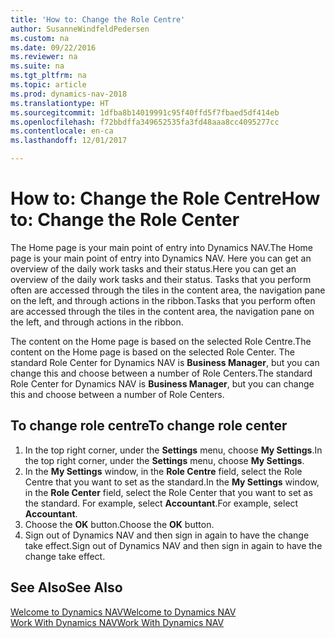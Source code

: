 ```yaml
---
title: 'How to: Change the Role Centre'
author: SusanneWindfeldPedersen
ms.custom: na
ms.date: 09/22/2016
ms.reviewer: na
ms.suite: na
ms.tgt_pltfrm: na
ms.topic: article
ms.prod: dynamics-nav-2018
ms.translationtype: HT
ms.sourcegitcommit: 1dfba8b14019991c95f40ffd5f7fbaed5df414eb
ms.openlocfilehash: f72bbdffa349652535fa3fd48aaa8cc4095277cc
ms.contentlocale: en-ca
ms.lasthandoff: 12/01/2017

---
```


# <a name="how-to-change-the-role-center"></a><span data-ttu-id="dd216-102">How to: Change the Role Centre</span><span class="sxs-lookup"><span data-stu-id="dd216-102">How to: Change the Role Center</span></span>
<span data-ttu-id="dd216-103">The Home page is your main point of entry into Dynamics NAV.</span><span class="sxs-lookup"><span data-stu-id="dd216-103">The Home page is your main point of entry into Dynamics NAV.</span></span> <span data-ttu-id="dd216-104">Here you can get an overview of the daily work tasks and their status.</span><span class="sxs-lookup"><span data-stu-id="dd216-104">Here you can get an overview of the daily work tasks and their status.</span></span> <span data-ttu-id="dd216-105">Tasks that you perform often are accessed through the tiles in the content area, the navigation pane on the left, and through actions in the ribbon.</span><span class="sxs-lookup"><span data-stu-id="dd216-105">Tasks that you perform often are accessed through the tiles in the content area, the navigation pane on the left, and through actions in the ribbon.</span></span>

<span data-ttu-id="dd216-106">The content on the Home page is based on the selected Role Centre.</span><span class="sxs-lookup"><span data-stu-id="dd216-106">The content on the Home page is based on the selected Role Center.</span></span> <span data-ttu-id="dd216-107">The standard Role Center for Dynamics NAV is **Business Manager**, but you can change this and choose between a number of Role Centers.</span><span class="sxs-lookup"><span data-stu-id="dd216-107">The standard Role Center for Dynamics NAV is **Business Manager**, but you can change this and choose between a number of Role Centers.</span></span>

## <a name="to-change-role-center"></a><span data-ttu-id="dd216-108">To change role centre</span><span class="sxs-lookup"><span data-stu-id="dd216-108">To change role center</span></span>
1. <span data-ttu-id="dd216-109">In the top right corner, under the **Settings** menu, choose **My Settings**.</span><span class="sxs-lookup"><span data-stu-id="dd216-109">In the top right corner, under the **Settings** menu, choose **My Settings**.</span></span>
2. <span data-ttu-id="dd216-110">In the **My Settings** window, in the **Role Centre** field, select the Role Centre that you want to set as the standard.</span><span class="sxs-lookup"><span data-stu-id="dd216-110">In the **My Settings** window, in the **Role Center** field, select the Role Center that you want to set as the standard.</span></span> <span data-ttu-id="dd216-111">For example, select **Accountant**.</span><span class="sxs-lookup"><span data-stu-id="dd216-111">For example, select **Accountant**.</span></span>
3. <span data-ttu-id="dd216-112">Choose the **OK** button.</span><span class="sxs-lookup"><span data-stu-id="dd216-112">Choose the **OK** button.</span></span>
4. <span data-ttu-id="dd216-113">Sign out of Dynamics NAV and then sign in again to have the change take effect.</span><span class="sxs-lookup"><span data-stu-id="dd216-113">Sign out of Dynamics NAV and then sign in again to have the change take effect.</span></span>

## <a name="see-also"></a><span data-ttu-id="dd216-114">See Also</span><span class="sxs-lookup"><span data-stu-id="dd216-114">See Also</span></span>
[<span data-ttu-id="dd216-115">Welcome to Dynamics NAV</span><span class="sxs-lookup"><span data-stu-id="dd216-115">Welcome to Dynamics NAV</span></span>](across-get-started.md)  
[<span data-ttu-id="dd216-116">Work With Dynamics NAV</span><span class="sxs-lookup"><span data-stu-id="dd216-116">Work With Dynamics NAV</span></span>](ui-work-product.md)  

